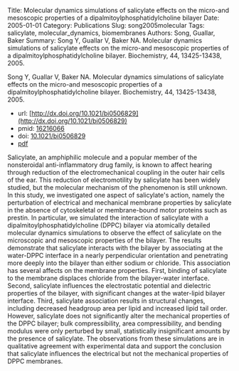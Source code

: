 Title: Molecular dynamics simulations of salicylate effects on the micro-and mesoscopic properties of a dipalmitoylphosphatidylcholine bilayer
Date: 2005-01-01
Category: Publications
Slug: song2005molecular
Tags: salicylate, molecular_dynamics, biomembranes
Authors: Song, Guallar, Baker
Summary: Song Y, Guallar V, Baker NA. Molecular dynamics simulations of salicylate effects on the micro-and mesoscopic properties of a dipalmitoylphosphatidylcholine bilayer. Biochemistry, 44, 13425-13438, 2005. 

Song Y, Guallar V, Baker NA. Molecular dynamics simulations of salicylate effects on the micro-and mesoscopic properties of a dipalmitoylphosphatidylcholine bilayer. Biochemistry, 44, 13425-13438, 2005. 

* url: [http://dx.doi.org/10.1021/bi0506829](http://dx.doi.org/10.1021/bi0506829)
* pmid: [16216066](16216066)
* doi: [10.1021/bi0506829](10.1021/bi0506829)
* [pdf](http://sobolevnrm.github.io/papers/song2005molecular.pdf)

Salicylate, an amphiphilic molecule and a popular member of the nonsteroidal anti-inflammatory drug family, is known to affect hearing through reduction of the electromechanical coupling in the outer hair cells of the ear. This reduction of electromotility by salicylate has been widely studied, but the molecular mechanism of the phenomenon is still unknown. In this study, we investigated one aspect of salicylate's action, namely the perturbation of electrical and mechanical membrane properties by salicylate in the absence of cytoskeletal or membrane-bound motor proteins such as prestin. In particular, we simulated the interaction of salicylate with a dipalmitoylphosphatidylcholine (DPPC) bilayer via atomically detailed molecular dynamics simulations to observe the effect of salicylate on the microscopic and mesoscopic properties of the bilayer. The results demonstrate that salicylate interacts with the bilayer by associating at the water-DPPC interface in a nearly perpendicular orientation and penetrating more deeply into the bilayer than either sodium or chloride. This association has several affects on the membrane properties. First, binding of salicylate to the membrane displaces chloride from the bilayer-water interface. Second, salicylate influences the electrostatic potential and dielectric properties of the bilayer, with significant changes at the water-lipid bilayer interface. Third, salicylate association results in structural changes, including decreased headgroup area per lipid and increased lipid tail order. However, salicylate does not significantly alter the mechanical properties of the DPPC bilayer; bulk compressibility, area compressibility, and bending modulus were only perturbed by small, statistically insignificant amounts by the presence of salicylate. The observations from these simulations are in qualitative agreement with experimental data and support the conclusion that salicylate influences the electrical but not the mechanical properties of DPPC membranes.
